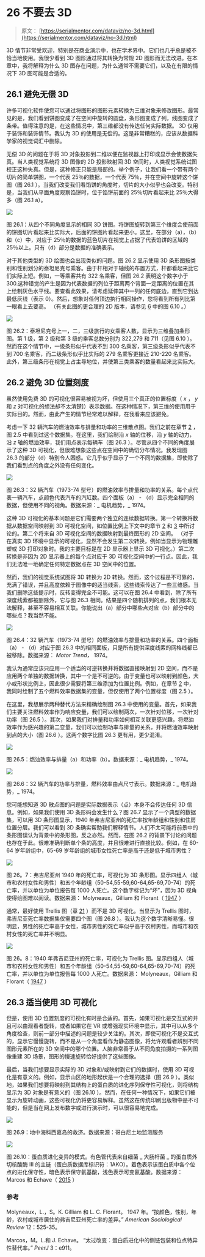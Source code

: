 # 26 不要去 3D

> 原文： [https://serialmentor.com/dataviz/no-3d.html](https://serialmentor.com/dataviz/no-3d.html)

3D 情节非常受欢迎，特别是在商业演示中，也在学术界中。它们也几乎总是被不恰当地使用。我很少看到 3D 图形通过将其转换为常规 2D 图形而无法改进。在本章中，我将解释为什么 3D 图存在问题，为什么通常不需要它们，以及在有限的情况下 3D 图可能是合适的。

## 26.1 避免无偿 3D

许多可视化软件使您可以通过将图形的图形元素转换为三维对象来修改图形。最常见的是，我们看到饼图变成了在空间中旋转的圆盘，条形图变成了列，线图变成了条带。值得注意的是，在这些情况中，第三维都没有传达任何实际数据。 3D 仅用于装饰和装饰情节。我认为 3D 的使用是无偿的。这是非常糟糕的，应该从数据科学家的视觉词汇中删除。

无偿 3D 的问题在于将 3D 对象投影到二维以便在监视器上打印或显示会使数据失真。当人类视觉系统将 3D 图像的 2D 投影映射回 3D 空间时，人类视觉系统试图校正这种失真。但是，这种修正只能是局部的。举个例子，让我们看一个带有两个切片的简单饼图，一个代表 25％的数据，一个代表 75％，并在空间中旋转这个饼图（图 26.1 ）。当我们改变我们看馅饼的角度时，切片的大小似乎也会改变。特别是，当我们从平面角度观察馅饼时，位于馅饼前面的 25％切片看起来比 25％大得多（图 26.1 a）。

![](img/ffb05e331f49a23d2df2226682e5eb39.jpg)

图 26.1：从四个不同角度显示的相同 3D 饼图。将饼图旋转到第三个维度会使前面的饼图切片看起来比实际大，后面的饼图片看起来更小。这里，在部分（a），（b）和（c）中，对应于 25％的数据的蓝色切片在视觉上占据了代表馅饼的区域的 25％以上。只有（d）部分是数据的准确表示。

对于其他类型的 3D 绘图也会出现类似的问题。图 26.2 显示使用 3D 条形图按类别和性别划分的泰坦尼克号乘客。由于杆相对于轴线的布置方式，杆都看起来比它们实际上短。例如，一等乘客共有 322 名乘客，但图 26.2 表明这个数字小于 300.这种错觉的产生是因为代表数据的列位于距离两个背面一定距离的位置在其上绘制灰色水平线。要查看此效果，请考虑延伸其中一列的任何底边，直到它到达最低灰线（表示 0）。然后，想象对任何顶边执行相同操作，您将看到所有列比第一眼看上去要高。 （有关此图的更合理的 2D 版本，请参见 [6](visualizing-amounts.html#visualizing-amounts) 中的图 6.10 。）

![](img/70dc9d4f366bfb9c4ef02c5e0bdcbdf7.jpg)

图 26.2：泰坦尼克号上一，二，三级旅行的女乘客人数，显示为三维叠加条形图。第 1 级，第 2 级和第 3 级的乘客总数分别为 322,279 和 711（见图 6.10 ）。然而在这个情节中，一级条形似乎代表不到 300 名乘客，第三级条形似乎代表不到 700 名乘客，而二级条形似乎比实际的 279 名乘客更接近 210-220 名乘客。此外，第三级条形在视觉上占主导地位，并使第三类乘客的数量看起来比实际大。

## 26.2 避免 3D 位置刻度

虽然使用免费 3D 的可视化很容易被视为坏，但使用三个真正的位置标度（ _x_ ， _y_ 和 _z_ 对可视化的想法却不太清楚]）表示数据。在这种情况下，第三维的使用用于实际目的。然而，由此产生的情节经常难以解释，在我看来应该避免。

考虑一下 32 辆汽车的燃油效率与排量和功率的三维散点图。我们之前在章节 [2](aesthetic-mapping.html#aesthetic-mapping) ，图 2.5 中看到过这个数据集。在这里，我们绘制沿 _x_ 轴的位移，沿 _y_ 轴的动力，沿 _z_ 轴的燃油效率，我们用点表示每辆车（图 26.3 ）。尽管从四个不同的角度展示了这种 3D 可视化，但很难想象这些点在空间中的确切分布情况。我发现图 26.3 的部分（d）特别令人困惑。它几乎似乎显示了一个不同的数据集，即使除了我们看到点的角度之外没有任何变化。

![](img/193415449adcd6ebdf7513fe0f1d421b.jpg)

图 26.3：32 辆汽车（1973-74 型号）的燃油效率与排量和功率的关系。每个点代表一辆汽车，点颜色代表汽车的汽缸数。四个面板（a） - （d）显示完全相同的数据，但使用不同的视角。数据来源：_ 电机趋势，_ 1974。

这种 3D 可视化的基本问题是它们需要两个独立的连续数据转换。第一个转换将数据从数据空间映射到 3D 可视化空间，如位置比例上下文中的章节 [2](aesthetic-mapping.html#aesthetic-mapping) 和 [3](coordinate-systems-axes.html#coordinate-systems-axes) 中所讨论的。第二个将来自 3D 可视化空间的数据映射到最终图形的 2D 空间。 （对于在真实 3D 环境中显示的可视化，显然不会发生第二次转换，例如当显示为物理雕塑或 3D 打印对象时。我的主要目标是在 2D 显示器上显示 3D 可视化。）第二次转换是非因为 2D 显示器上的每个点对应于 3D 可视化空间中的一行点。因此，我们无法唯一地确定任何特定数据点在 3D 空间中的位置。

然而，我们的视觉系统试图将 3D 转换为 2D 转换。然而，这个过程是不可靠的，充满了错误，并且高度依赖于图像中的适当线索，这些线索传达了一些三维感。当我们删除这些提示时，反转变得完全不可能。这可以在图 26.4 中看到，除了所有深度线索都被删除外，它与图 26.3 相同。结果是四个随机排列的点，我们根本无法解释，甚至不容易相互关联。你能说出（a）部分中哪些点对应（b）部分中的哪些点？我当然不能。

![](img/b6c5deabad8747321c2bea6a4287953b.jpg)

图 26.4：32 辆汽车（1973-74 型号）的燃油效率与排量和功率的关系。四个面板（a） - （d）对应于图 26.3 中的相同面板，只是所有提供深度线索的网格线都已被移除。数据来源： _Motor Trend，_ 1974。

我认为通常应该只应用一个适当的可逆转换并将数据直接映射到 2D 空间，而不是应用两个单独的数据转换，其中一个是不可逆的。由于变量也可以映射到颜色，大小或形状比例上，因此很少需要将第三维添加为位置比例。例如，在章节 [2](aesthetic-mapping.html#aesthetic-mapping) 中，我同时绘制了五个燃料效率数据集的变量，但仅使用了两个位置标度（图 2.5 ）。

在这里，我想展示两种替代方法来精确绘制图 26.3 中使用的变量。首先，如果我们主要关注燃料效率作为响应变量，我们可以绘制两次，一次针对位移，一次针对功率（图 26.5 ）。其次，如果我们对排量和功率如何相互关联更感兴趣，将燃油效率作为感兴趣的第二变量，我们可以绘制功率与排量的关系，并将燃油效率映射到点的大小（图 26.6 ）。这两个数字比图 26.3 更有用，更少混淆。

![](img/0f3d97651b7f4957aaef199e438462a8.jpg)

图 26.5：燃油效率与排量（a）和功率（b）。数据来源：_ 电机趋势，_ 1974。

![](img/5bd7216acb2f0db6318ad757b214097d.jpg)

图 26.6：32 辆汽车的功率与排量，燃料效率由点尺寸表示。数据来源：_ 电机趋势，_ 1974。

您可能想知道 3D 散点图的问题是实际数据表示（点）本身不会传达任何 3D 信息。例如，如果我们使用 3D 条形码会发生什么？图 26.7 显示了一个典型的数据集，可以用 3D 条形图显示，1940 年弗吉尼亚州的死亡率按年龄组和性别和住房位置分层。我们可以看到 3D 条确实帮助我们解释情节。人们不太可能将前景中的条形图误认为背景中的条形图，反之亦然。然而，在图 26.2 的背景下讨论的问题也存在于此。很难准确判断单个条的高度，并且很难进行直接比较。例如，在 60-64 岁年龄组中，65-69 岁年龄组的城市女性死亡率是高于还是低于城市男性？

![](img/da041abab6f17359662cd5f79f149541.jpg)

图 26。7：弗吉尼亚州 1940 年的死亡率，可视化为 3D 条形图。显示四组人（城市和农村女性和男性）和五个年龄组（50-54,55-59,60-64,65-69,70-74）的死亡率，并以单位为单位报告每 1000 人死亡。这个数字标记为“坏”，因为 3D 视角使得绘图难以阅读。数据来源： Molyneaux，Gilliam 和 Florant（ [1947](#ref-Molyneaux-et-al-1947) ）

通常，最好使用 Trellis 图（章 [21](multi-panel-figures.html#multi-panel-figures) ）而不是 3D 可视化。当显示为 Trellis 图时，弗吉尼亚死亡率数据集仅需要四个图（图 26.8 ）。我认为这个数字清晰易懂。很明显，男性的死亡率高于女性，城市男性的死亡率似乎高于农村男性，而城市和农村女性的死亡率并不明显。

![](img/ecbf0f5811fbe7c26e7c63f4dc5a9fef.jpg)

图 26。8：1940 年弗吉尼亚州的死亡率，可视化为 Trellis 图。显示四组人（城市和农村女性和男性）和五个年龄组（50-54,55-59,60-64,65-69,70-74）的死亡率，并以单位为单位报告每 1000 人死亡。数据来源： Molyneaux，Gilliam 和 Florant（ [1947](#ref-Molyneaux-et-al-1947) ）

## 26.3 适当使用 3D 可视化

但是，使用 3D 位置刻度的可视化有时是合适的。首先，如果可视化是交互式的并且可以由观看者旋转，或者如果它在 VR 或增强现实环境中显示，其中可以从多个角度检查，则前一部分中描述的问题是较少关注的。其次，即使可视化不是交互式的，显示它慢慢旋转，而不是从一个角度看作为静态图像，将允许观看者辨别不同图形元素所在的 3D 空间中的哪个位置。人脑非常善于从不同角度拍摄的一系列图像重建 3D 场景，图形的慢速旋转恰好提供了这些图像。

最后，当我们想要显示实际的 3D 对象和/或映射到它们的数据时，使用 3D 可视化是有意义的。例如，显示山区的地形起伏是一个合理的选择（图 26.9 ）。类似地，如果我们想要将映射到其结构上的蛋白质的进化序列保守性可视化，则将结构显示为 3D 对象是有意义的（图 26.10 ）。然而，在任何一种情况下，如果它们被显示为旋转动画，这些可视化仍将更容易解释。虽然这在传统印刷出版物中是不可能的，但是当在网上发布数字或进行演示时，可以很容易地完成。

![](img/ffac22a1fe61516c542b7a6b0fa93af0.jpg)

图 26.9：地中海科西嘉岛的救济。数据来源：哥白尼土地监测服务

![](img/db1a93d2057560bddbcb06ff3f954d39.jpg)

图 26.10：蛋白质进化变异的模式。有色管代表来自细菌 _ 大肠杆菌 _ 的蛋白质外切核酸酶 III 的主链（蛋白质数据库标识符：1AKO）。着色表示该蛋白质中各个位点的进化保守性，暗色表示保守氨基酸，浅色表示可变氨基酸。数据来源： Marcos 和 Echave（ [2015](#ref-Marcos-Echave-2015) ）

### 参考

Molyneaux，L.，S。K. Gilliam 和 L. C. Florant。 1947 年。“按颜色，性别，年龄，农村或城市居住的弗吉尼亚州死亡率的差异。” _American Sociological Review_ 12：525-35。

Marcos，M。L.和 J. Echave。 “太过改变：蛋白质进化中的侧链包装和位点特异性替代率。” _PeerJ_ 3：e911。